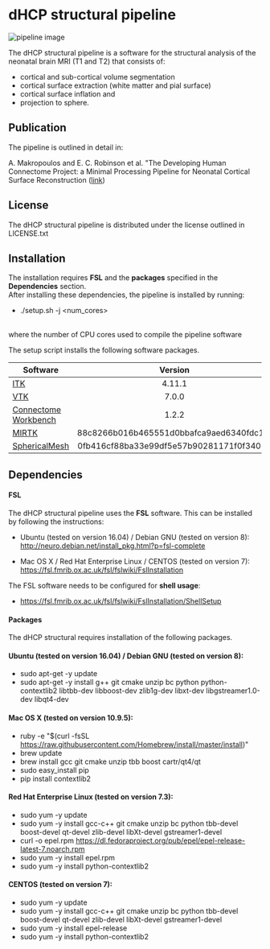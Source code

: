# dHCP structural pipeline

![pipeline image](structural-pipeline.png)

The dHCP structural pipeline is a software for the structural analysis of the neonatal brain MRI (T1 and T2) that consists of:<br>
* cortical and sub-cortical volume segmentation
* cortical surface extraction (white matter and pial surface)
* cortical surface inflation and 
* projection to sphere.

## Publication
The pipeline is outlined in detail in:

A. Makropoulos and E. C. Robinson et al. "The Developing Human Connectome Project: a Minimal Processing Pipeline for Neonatal Cortical Surface Reconstruction (<a href="http://biorxiv.org/content/early/2017/04/07/125526">link</a>)


## License
The dHCP structural pipeline is distributed under the license outlined in LICENSE.txt


## Installation
The installation requires <b>FSL</b> and the <b>packages</b> specified in the <b>Dependencies</b> section.<br>
After installing these dependencies, the pipeline is installed by running:
* ./setup.sh -j <num_cores> 
<br>
where  <num_cores> the number of CPU cores used to compile the pipeline software 
<br>

The setup script installs the following software packages.
   
| Software        | Version           
| ------------- |:-------------:|
| <a href="https://github.com/InsightSoftwareConsortium/ITK">ITK</a>      | 4.11.1 
| <a href="https://github.com/Kitware/VTK">VTK</a>      | 7.0.0     
| <a href="https://github.com/Washington-University/workbench">Connectome Workbench</a>  | 1.2.2  
| <a href="https://github.com/BioMedIA/MIRTK">MIRTK</a>  | 88c8266b016b465551d0bbafca9aed6340fdc1fb  
| <a href="https://gitlab.doc.ic.ac.uk/am411/SphericalMesh/">SphericalMesh</a>  | 0fb416cf88ba33e99df5e57b90281171f0f34005  

## Dependencies
#### FSL
The dHCP structural pipeline uses the <b>FSL</b> software. This can be installed by following the instructions:

* Ubuntu (tested on version 16.04) / Debian GNU (tested on version 8): <br />
  http://neuro.debian.net/install_pkg.html?p=fsl-complete

* Mac OS X / Red Hat Enterprise Linux / CENTOS (tested on version 7): <br />
  https://fsl.fmrib.ox.ac.uk/fsl/fslwiki/FslInstallation

The FSL software needs to be configured for <b>shell usage</b>:
* https://fsl.fmrib.ox.ac.uk/fsl/fslwiki/FslInstallation/ShellSetup

#### Packages
The dHCP structural requires installation of the following packages.
#### Ubuntu (tested on version 16.04) / Debian GNU (tested on version 8):
* sudo apt-get -y update
* sudo apt-get -y install g++ git cmake unzip bc python python-contextlib2 libtbb-dev libboost-dev zlib1g-dev libxt-dev libgstreamer1.0-dev libqt4-dev

#### Mac OS X (tested on version 10.9.5):
* ruby -e "$(curl -fsSL https://raw.githubusercontent.com/Homebrew/install/master/install)"
* brew update
* brew install gcc git cmake unzip tbb boost cartr/qt4/qt
* sudo easy_install pip
* pip install contextlib2

#### Red Hat Enterprise Linux (tested on version 7.3):
* sudo yum -y update
* sudo yum -y install gcc-c++ git cmake unzip bc python tbb-devel boost-devel qt-devel zlib-devel libXt-devel gstreamer1-devel
* curl -o epel.rpm https://dl.fedoraproject.org/pub/epel/epel-release-latest-7.noarch.rpm
* sudo yum -y install epel.rpm
* sudo yum -y install python-contextlib2

#### CENTOS (tested on version 7):
* sudo yum -y update
* sudo yum -y install gcc-c++ git cmake unzip bc python tbb-devel boost-devel qt-devel zlib-devel libXt-devel gstreamer1-devel 
* sudo yum -y install epel-release
* sudo yum -y install python-contextlib2

